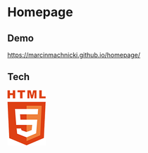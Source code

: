# Homepage


## Demo

https://marcinmachnicki.github.io/homepage/

## Tech
![HTML](https://github.com/MarcinMachnicki/homepage/blob/3d9c106b5cc1dd2facedec00292cd9c0046c1504/images/Untitled-1.png)
